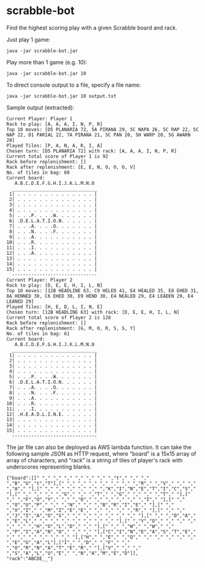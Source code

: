 # scrabble-bot

Find the highest scoring play with a given Scrabble board and rack.

Just play 1 game:

    java -jar scrabble-bot.jar

Play more than 1 game (e.g. 10):

    java -jar scrabble-bot.jar 10

To direct console output to a file, specify a file name:

    java -jar scrabble-bot.jar 10 output.txt

Sample output (extracted):

    Current Player: Player 1
    Rack to play: [A, A, A, I, N, P, R]
    Top 10 moves: [D5 PLANARIA 72, 5A PIRANA 29, 5C NAPA 26, 5C RAP 22, 5C NAP 22, D1 PARIAL 22, 7A PIRANA 21, 5C PAN 20, 5H WARP 20, 5G AWARN 20]
    Played Tiles: [P, A, N, A, R, I, A]
    Chosen turn: [D5 PLANARIA 72] with rack: [A, A, A, I, N, P, R]
    Current total score of Player 1 is 92
    Rack before replenishment: []
    Rack after replenishment: [E, E, N, O, O, O, V]
    No. of tiles in bag: 68
    Current board:
       A.B.C.D.E.F.G.H.I.J.K.L.M.N.O
      _______________________________
     1| . . . . . . . . . . . . . . |
     2| . . . . . . . . . . . . . . |
     3| . . . . . . . . . . . . . . |
     4| . . . . . . . . . . . . . . |
     5| . . .P. . . .W. . . . . . . |
     6| .D.E.L.A.T.I.O.N. . . . . . |
     7| . . .A. . . .O. . . . . . . |
     8| . . .N. . . .F. . . . . . . |
     9| . . .A. . . . . . . . . . . |
    10| . . .R. . . . . . . . . . . |
    11| . . .I. . . . . . . . . . . |
    12| . . .A. . . . . . . . . . . |
    13| . . . . . . . . . . . . . . |
    14| . . . . . . . . . . . . . . |
    15| . . . . . . . . . . . . . . |
      -------------------------------
    Current Player: Player 2
    Rack to play: [D, E, E, H, I, L, N]
    Top 10 moves: [12B HEADLINE 63, C9 HELED 41, E4 HEALED 35, E8 EHED 31, 8A HENNED 30, C6 EHED 30, E9 HEND 30, E4 NEALED 29, E4 LEADEN 29, E4 LEANED 29]
    Played Tiles: [H, E, D, L, I, N, E]
    Chosen turn: [12B HEADLINE 63] with rack: [D, E, E, H, I, L, N]
    Current total score of Player 2 is 128
    Rack before replenishment: []
    Rack after replenishment: [G, M, O, R, S, S, Y]
    No. of tiles in bag: 61
    Current board:
       A.B.C.D.E.F.G.H.I.J.K.L.M.N.O
      _______________________________
     1| . . . . . . . . . . . . . . |
     2| . . . . . . . . . . . . . . |
     3| . . . . . . . . . . . . . . |
     4| . . . . . . . . . . . . . . |
     5| . . .P. . . .W. . . . . . . |
     6| .D.E.L.A.T.I.O.N. . . . . . |
     7| . . .A. . . .O. . . . . . . |
     8| . . .N. . . .F. . . . . . . |
     9| . . .A. . . . . . . . . . . |
    10| . . .R. . . . . . . . . . . |
    11| . . .I. . . . . . . . . . . |
    12| .H.E.A.D.L.I.N.E. . . . . . |
    13| . . . . . . . . . . . . . . |
    14| . . . . . . . . . . . . . . |
    15| . . . . . . . . . . . . . . |
      -------------------------------

The jar file can also be deployed as AWS lambda function.
It can take the following sample JSON as HTTP request, where "board" is a 15x15 array of array of characters, and "rack" is a string of tiles of player's rack with underscores representing blanks.

    {"board":[[" "," "," "," "," "," "," ","t"," "," "," ","B","U","t","T"],[" "," "," "," "," "," "," ","R"," ","V"," "," "," ","A"," "],[" "," "," "," "," "," ","K","I","N","E","T","I","C","S"," "],[" "," "," "," ","G"," "," ","T"," ","G"," "," "," ","T"," "],[" "," ","F","O","Y"," "," ","O"," "," "," "," "," ","I"," "],[" "," ","O","U","P"," "," ","N"," "," ","B","R","I","E"," "],[" "," ","X","I"," ","M","Z","E","E"," "," "," "," ","R"," "],[" "," "," ","J","I","A","O","S"," "," "," "," "," "," "," "],[" "," ","D","A"," ","E","L"," "," "," "," "," "," "," "," "],[" ","Y","O"," "," "," "," "," "," ","H","O","L","D"," "," "],[" "," ","W"," ","W"," "," ","P","I","A","N","O"," "," "," "],["C","I","N","E","A","S","T","E"," "," "," "," "," "," "," "],["H"," ","E"," ","Q"," "," "," "," "," "," ","E","G","A","L"],["I"," ","D"," ","F"," "," ","O","R","N","A","T","E","R"," "],["V"," "," "," ","S","A","L","U","E"," ","N","A","M","E","D"]],
    "rack":"ABCDE__"}


